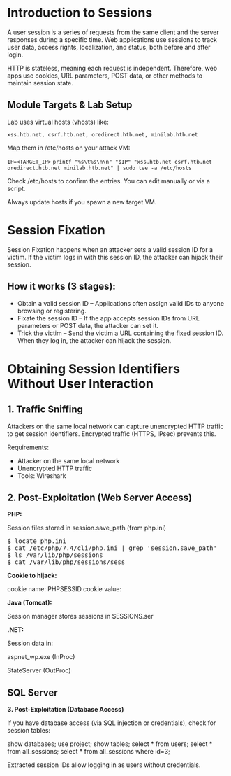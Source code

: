 # Introduction to Sessions

A user session is a series of requests from the same client and the server responses during a specific time. Web applications use sessions to track user data, access rights, localization, and status, both before and after login.

HTTP is stateless, meaning each request is independent. Therefore, web apps use cookies, URL parameters, POST data, or other methods to maintain session state.

## Module Targets & Lab Setup

Lab uses virtual hosts (vhosts) like:

`xss.htb.net, csrf.htb.net, oredirect.htb.net, minilab.htb.net`

Map them in /etc/hosts on your attack VM:

`IP=<TARGET_IP>`
`printf "%s\t%s\n\n" "$IP" "xss.htb.net csrf.htb.net oredirect.htb.net minilab.htb.net" | sudo tee -a /etc/hosts`

Check /etc/hosts to confirm the entries. You can edit manually or via a script.

Always update hosts if you spawn a new target VM.

# Session Fixation

Session Fixation happens when an attacker sets a valid session ID for a victim. If the victim logs in with this session ID, the attacker can hijack their session.

## How it works (3 stages):

- Obtain a valid session ID – Applications often assign valid IDs to anyone browsing or registering.
- Fixate the session ID – If the app accepts session IDs from URL parameters or POST data, the attacker can set it.
- Trick the victim – Send the victim a URL containing the fixed session ID. When they log in, the attacker can hijack the session.

# Obtaining Session Identifiers Without User Interaction

## 1. Traffic Sniffing

Attackers on the same local network can capture unencrypted HTTP traffic to get session identifiers. Encrypted traffic (HTTPS, IPsec) prevents this.

Requirements:

- Attacker on the same local network
- Unencrypted HTTP traffic
- Tools: Wireshark

## 2. Post-Exploitation (Web Server Access)

**PHP:**

Session files stored in session.save_path (from php.ini)

<pre>$ locate php.ini
$ cat /etc/php/7.4/cli/php.ini | grep 'session.save_path'
$ ls /var/lib/php/sessions
$ cat /var/lib/php/sessions/sess_<sessionID> </pre>

**Cookie to hijack:**

cookie name: PHPSESSID
cookie value: <sessionID>

**Java (Tomcat):**

Session manager stores sessions in SESSIONS.ser

**.NET:**

Session data in:

aspnet_wp.exe (InProc)

StateServer (OutProc)

## SQL Server

**3. Post-Exploitation (Database Access)**

If you have database access (via SQL injection or credentials), check for session tables:


show databases;
use project;
show tables;
select * from users;
select * from all_sessions;
select * from all_sessions where id=3;

Extracted session IDs allow logging in as users without credentials.
